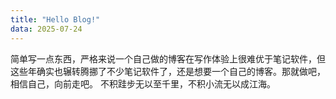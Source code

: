 ```yaml
---
title: "Hello Blog!"
data: 2025-07-24
---
```

简单写一点东西，严格来说一个自己做的博客在写作体验上很难优于笔记软件，但这些年确实也辗转腾挪了不少笔记软件了，还是想要一个自己的博客。那就做吧，相信自己，向前走吧。
不积跬步无以至千里，不积小流无以成江海。
